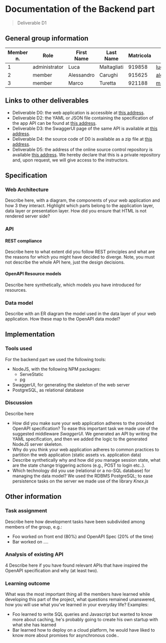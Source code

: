 # Documentation of the Backend part
> Deliverable D1
## General group information

| Member n. | Role          | First Name | Last Name   | Matricola | Email address                     |
| --------- | ----          | ---------- | ---------   | --------- | -------------                     |
|         1 | administrator | Luca       | Maltagliati |    919858 | luca.maltagliati@mail.polimi.it   |
|         2 | member        | Alessandro | Carughi     |    915625 | alessandro.carughi@mail.polimi.it |
|         3 | member        | Marco      | Turetta     |    921188 | marco3.turetta@mail.polimi.it     |


## Links to other deliverables
- Deliverable D0: the web application is accessible at
[this address](https://hypermedia-app-project.herokuapp.com/).
- Deliverable D2: the YAML or JSON file containing the specification of the app
API can be found at [this address](https://hypermedia-app-project.herokuapp.com/backend/spec.yaml).
- Deliverable D3: the SwaggerUI page of the same API is available at
[this address](https://hypermedia-app-project.herokuapp.com/swaggerui).
- Deliverable D4: the source code of D0 is available as a zip file at
[this address](https://hypermedia-app-project.herokuapp.com/backend/app.zip).
- Deliverable D5: the address of the online source control repository is
available [this address](https://github.com/malta895/hypermedia-project). We hereby declare that this
is a private repository and, upon request, we will give access to the
instructors.
## Specification
### Web Architecture
Describe here, with a diagram, the components of your web application and how
3
they interact. Highlight which parts belong to the application layer, data layer
or presentation layer. How did you ensure that HTML is not rendered server side?
### API
#### REST compliance
Describe here to what extent did you follow REST principles and what are the
reasons for which you might have decided to diverge. Note, you must not describe
the whole API here, just the design decisions.
#### OpenAPI Resource models
Describe here synthetically, which models you have introduced for resources.
### Data model
Describe with an ER diagram the model used in the data layer of your web
application. How these map to the OpenAPI data model?
## Implementation
### Tools used
For the backend part we used the following tools:
- NodeJS, with the following NPM packages:
     - ServeStatic
     - pg 
 - SwaggerUI, for generating the skeleton of the web server
 - PostgreSQL, as relational database
### Discussion
Describe here
- How did you make sure your web application adheres to the provided OpenAPI
specification?
To ease this important task we made use of the suggested middleware *SwaggerUI*. We generated an API by writing the YAML specification, and then we added the logic to the generated NodeJS server skeleton.
- Why do you think your web application adheres to common practices to partition
the web application (static assets vs. application data)
- Describe synthetically why and how did you manage session state, what are the
state change triggering actions (e.g., POST to login etc..).
- Which technology did you use (relational or a no-SQL database) for managing
the data model?
We used the RDBMS PostgreSQL; to ease persistence tasks on the server we made use of the library *Knex.js*
## Other information
### Task assignment
Describe here how development tasks have been subdivided among members of the
group, e.g.:
- Foo worked on front end (80%) and OpenAPI Spec (20% of the time)
- Bar worked on ....
### Analysis of existing API
4
Describe here if you have found relevant APIs that have inspired the OpenAPI
specification and why (at least two).
### Learning outcome
What was the most important thing all the members have learned while developing
this part of the project, what questions remained unanswered, how you will use
what you've learned in your everyday life?
Examples:
- Foo learned to write SQL queries and Javascript but wanted to know more about
caching, he's probably going to create his own startup with what she has
learned
- Bar learned how to deploy on a cloud platform, he would have liked to know
more about promises for asynchronous code..
